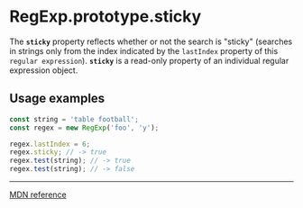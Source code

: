# RegExp.prototype.sticky

The **`sticky`** property reflects whether or not the search is "sticky" (searches in strings only from the index indicated by the `lastIndex` property of this `regular expression`). **`sticky`** is a read-only property of an individual regular expression object.

## Usage examples

```js
const string = 'table football';
const regex = new RegExp('foo', 'y');

regex.lastIndex = 6;
regex.sticky; // -> true
regex.test(string); // -> true
regex.test(string); // -> false
```

---

[MDN reference](https://developer.mozilla.org/en-US/docs/Web/JavaScript/Reference/Global_Objects/RegExp/sticky)
